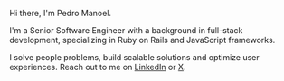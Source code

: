 Hi there, I'm Pedro Manoel.

I'm a Senior Software Engineer with a background in full-stack development, specializing in Ruby on Rails and JavaScript frameworks.

I solve people problems, build scalable solutions and optimize user experiences. Reach out to me on [LinkedIn](https://linkedin.com/in/pedromnoel) or [X](https://x.com/pedrmnoel).
